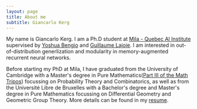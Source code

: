 ```yaml
---
layout: page
title: About me
subtitle: Giancarlo Kerg
---
```


My name is Giancarlo Kerg. I am a Ph.D student at <a href="https://mila.quebec/en/mila/">Mila - Quebec AI Institute</a> supervised by <a href="https://yoshuabengio.org/">Yoshua Bengio</a> and <a href="https://www.guillaumelajoie.com/">Guillaume Lajoie</a>. I am interested in out-of-distribution generlization and modularity in memory-augmented recurrent neural networks.

Before starting my PhD at Mila, I have graduated from the University of Cambridge with a Master's degree in Pure Mathematics(<a href="https://en.wikipedia.org/wiki/Part_III_of_the_Mathematical_Tripos">Part III of the Math Tripos</a>) focussing on Probability Theory and Combinatorics, as well as from the Université Libre de Bruxelles with a Bachelor's degree and Master's degree in Pure Mathematics focussing on Differential Geometry and Geometric Group Theory. More details can be found in my <a href="./pdf/CV.pdf">resume</a>.


